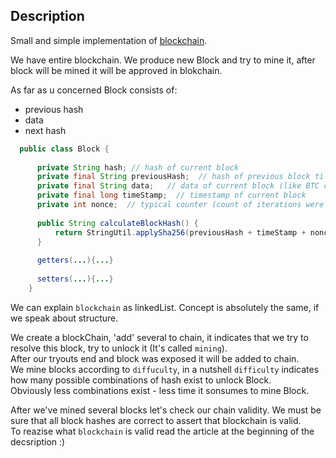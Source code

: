 ## Description

Small and simple implementation of [blockchain](https://en.wikipedia.org/wiki/Blockchain).

We have entire blockchain.
We produce new Block and try to mine it, after block will be mined it will be approved in blokchain.<br>

As far as u concerned Block consists of:
* previous hash
* data
* next hash
```java
  public class Block {
  
      private String hash; // hash of current block
      private final String previousHash;  // hash of previous block ti make chain
      private final String data;   // data of current block (like BTC comprises amount to transfer etc.)
      private final long timeStamp;  // timestamp of current block
      private int nonce;  // typical counter (count of iterations were made to mine block)
      
      public String calculateBlockHash() {
          return StringUtil.applySha256(previousHash + timeStamp + nonce + data);
      }
      
      getters(...){...}
      
      setters(...){...}
    }
```

We can explain `blockchain` as linkedList. Concept is absolutely the same, if we speak about structure.

We create a blockChain, 'add' several to chain, it indicates that we try to resolve this block, try to unlock it (It's called `mining`).<br>
After our tryouts end and block was exposed it will be added to chain.<br>
We mine blocks according to `diffuculty`, in a nutshell `difficulty` indicates how many possible combinations of hash exist to unlock Block.<br>
Obviously less combinations exist - less time it sonsumes to mine Block.

After we've mined several blocks let's check our chain validity. We must be sure that all block hashes are correct to assert that blockchain is valid.<br>
To reazise what `blockchain` is valid read the article at the beginning of the decsription :)

